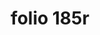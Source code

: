 ---
layout: edition
title: folio 185r
manuscript: Turin, Biblioteca Nazionale, MS N.III.19
sigla: T
iip: t185r.tif
milestone: 369
---